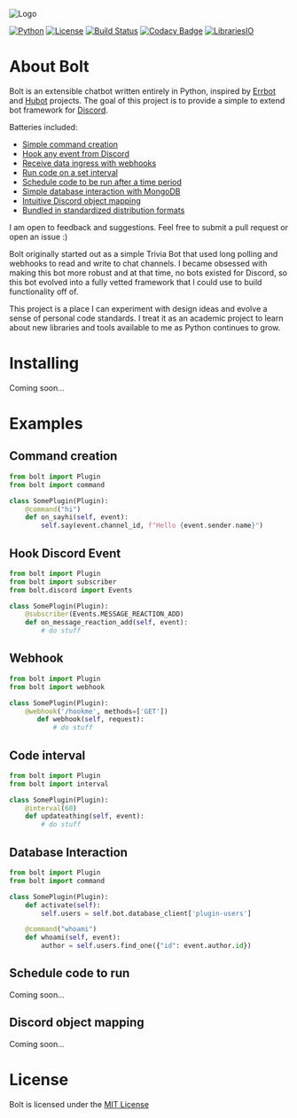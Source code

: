 ![Logo](https://user-images.githubusercontent.com/5940454/29853902-3b4a47dc-8d08-11e7-9158-31874826084c.png)

[![Python](https://img.shields.io/badge/Python-3.6-7289da.svg?style=flat-square)](https://www.python.org/downloads/release/python-360/)
[![License](https://img.shields.io/badge/License-MIT-7289da.svg?style=flat-square)](https://opensource.org/licenses/MIT)
[![Build Status](https://img.shields.io/travis/ns-phennessy/Bolt/master.svg?label=Build&style=flat-square)](https://travis-ci.org/ns-phennessy/Bolt)
[![Codacy Badge](https://img.shields.io/codacy/grade/01884c4719a746ba8ae317ba10268a44/master.svg?label=Quality&style=flat-square)](https://www.codacy.com/app/ns-phennessy/Bolt?utm_source=github.com&amp;utm_medium=referral&amp;utm_content=ns-phennessy/Bolt&amp;utm_campaign=Badge_Grade)
[![LibrariesIO](https://img.shields.io/librariesio/github/ns-phennessy/Bolt.svg?label=Dependencies&style=flat-square)](https://libraries.io/github/ns-phennessy/Bolt)



# About Bolt

Bolt is an extensible chatbot written entirely in Python, inspired by
[Errbot](https://github.com/errbotio/errbot) and [Hubot](https://hubot.github.com/) projects.
The goal of this project is to provide a simple to extend bot framework for
[Discord](https://discordapp.com).

Batteries included:
* [Simple command creation](#Command-creation)
* [Hook any event from Discord](#Hook-Discord-Event)
* [Receive data ingress with webhooks](#Webhook)
* [Run code on a set interval](#Code-interval)
* [Schedule code to be run after a time period](#Database-Interaction)
* [Simple database interaction with MongoDB](#Schedule-code-to-run)
* [Intuitive Discord object mapping](#Discord-object-mapping)
* [Bundled in standardized distribution formats](#Installing)

I am open to feedback and suggestions. Feel free to submit a pull request or open an issue :)

Bolt originally started out as a simple Trivia Bot that used long polling and webhooks to read and
write to chat channels. I became obsessed with making this bot more robust and at that time, no bots
existed for Discord, so this bot evolved into a fully vetted framework that I could use to build
functionality off of.

This project is a place I can experiment with design ideas and evolve a sense of personal code
standards. I treat it as an academic project to learn about new libraries and tools available to me
as Python continues to grow.

# Installing

Coming soon...


# Examples

## Command creation
```python
from bolt import Plugin
from bolt import command

class SomePlugin(Plugin):
    @command("hi")
    def on_sayhi(self, event):
        self.say(event.channel_id, f"Hello {event.sender.name}")
```

## Hook Discord Event
```python
from bolt import Plugin
from bolt import subscriber
from bolt.discord import Events

class SomePlugin(Plugin):
    @subscriber(Events.MESSAGE_REACTION_ADD)
    def on_message_reaction_add(self, event):
        # do stuff
```

## Webhook
```python
from bolt import Plugin
from bolt import webhook

class SomePlugin(Plugin):
    @webhook('/hookme', methods=['GET'])
       def webhook(self, request):
           # do stuff
```

## Code interval
```python
from bolt import Plugin
from bolt import interval

class SomePlugin(Plugin):
    @interval(60)
    def updateathing(self, event):
        # do stuff
```

## Database Interaction
```python
from bolt import Plugin
from bolt import command

class SomePlugin(Plugin):
    def activate(self):
        self.users = self.bot.database_client['plugin-users']

    @command("whoami")
    def whoami(self, event):
        author = self.users.find_one({"id": event.author.id})
```

## Schedule code to run
Coming soon...

## Discord object mapping
Coming soon...

# License
Bolt is licensed under the [MIT License](https://github.com/ns-phennessy/Bolt/blob/master/LICENSE.txt)
